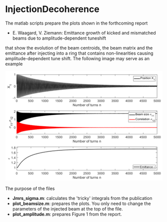 # InjectionDecoherence
The matlab scripts prepare the plots shown in the forthcoming report 

- E. Waagard, V. Ziemann: Emittance growth of kicked and mismatched beams due to amplitude-dependent tuneshift

that show the evolution of the beam centroids, the beam matrix and the emittance after injecting into a ring 
that contains non-linearities causing amplitude-dependent tune shift. The following image may serve as an example

![Figure4](emittance_growth_mismatch_and_steering.png)

The purpose of the files

  - **Jmrs_sigma.m**: calculates the 'tricky' integrals from the publication
  - **plot_beamsize.m**: prepares the plots. You only need to change the parameters of the injected beam at the top of the file.
  - **plot_amplitude.m**: prepares Figure 1 from the report.
